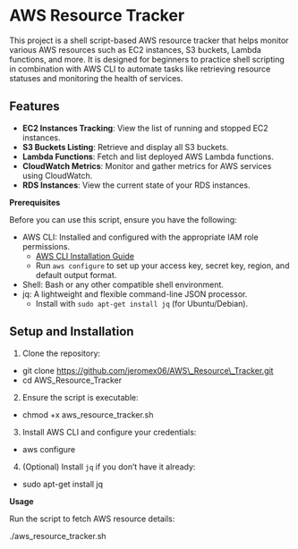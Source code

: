 # **AWS Resource Tracker**

This project is a shell script-based AWS resource tracker that helps monitor various AWS resources such as EC2 instances, S3 buckets, Lambda functions, and more. It is designed for beginners to practice shell scripting in combination with AWS CLI to automate tasks like retrieving resource statuses and monitoring the health of services.

## **Features**

* **EC2 Instances Tracking**: View the list of running and stopped EC2 instances.  
* **S3 Buckets Listing**: Retrieve and display all S3 buckets.  
* **Lambda Functions**: Fetch and list deployed AWS Lambda functions.  
* **CloudWatch Metrics**: Monitor and gather metrics for AWS services using CloudWatch.  
* **RDS Instances**: View the current state of your RDS instances.

**Prerequisites**

Before you can use this script, ensure you have the following:

* AWS CLI: Installed and configured with the appropriate IAM role permissions.  
  * [AWS CLI Installation Guide](https://docs.aws.amazon.com/cli/latest/userguide/install-cliv2.html)  
  * Run `aws configure` to set up your access key, secret key, region, and default output format.  
* Shell: Bash or any other compatible shell environment.  
* jq: A lightweight and flexible command-line JSON processor.  
  * Install with `sudo apt-get install jq` (for Ubuntu/Debian).

## **Setup and Installation**

1. Clone the repository:  
* git clone https://github.com/jeromex06/AWS\_Resource\_Tracker.git  
* cd AWS\_Resource\_Tracker  
2. Ensure the script is executable:  
* chmod \+x aws\_resource\_tracker.sh  
3. Install AWS CLI and configure your credentials:  
* aws configure  
4. (Optional) Install `jq` if you don’t have it already:  
* sudo apt-get install jq

**Usage**

Run the script to fetch AWS resource details:

./aws\_resource\_tracker.sh

